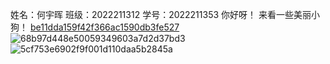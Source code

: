 姓名：何宇晖
班级：2022211312
学号：2022211353
你好呀！
来看一些美丽小狗！
[be11dda159f42f366ac1590db3fe527](https://user-images.githubusercontent.com/118981287/204961834-ff7b730b-424f-419c-9b2c-3b4162072c55.jpg)
![68b97d448e50059349603a7d2d37bd3](https://user-images.githubusercontent.com/118981287/204961882-1cc2b238-1084-4440-98d6-ff4a340389e2.jpg)
![5cf753e6902f9f001d110daa5b2845a](https://user-images.githubusercontent.com/118981287/204961895-12ae5c26-1a32-4b1e-9d4f-4ddf1c827709.jpg)
